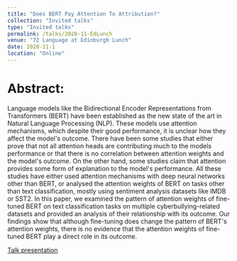 ```yaml
---
title: "Does BERT Pay Attention To Attribution?"
collection: "Invited talks"
type: "Invited talks"
permalink: /talks/2020-11-EdLunch
venue: "72 Language at Edinburgh Lunch"
date: 2020-11-1
location: "Online"
---
```

Abstract:
==========
Language models like the Bidirectional Encoder Representations from Transformers (BERT) have been established as the new state of the art in Natural Language Processing (NLP). These models use attention mechanisms, which despite their good performance, it is unclear how they affect the model's outcome. There have been some studies that either prove that  not all attention heads are contributing much to the models performance or that there is no correlation between attention weights and the model's outcome. On the other hand, some studies claim that attention provides some form of explanation to the model's performance. All these studies have either used attention mechanisms with deep neural networks other than BERT, or analysed the attention weights of BERT on tasks other than text classification, mostly using sentiment analysis datasets like IMDB or SST2. In this paper, we examined the pattern of attention weights of fine-tuned BERT on text classification tasks on multiple cyberbullying-related datasets and provided an analysis of their relationship with its outcome. Our findings show that although fine-tuning does change the pattern of BERT's attention weights, there is no evidence that the attention weights of fine-tuned BERT play a direct role in its outcome.

<a href="/files/talks/2020/2020-11-EdLunch.pdf">Talk presentation</a>
